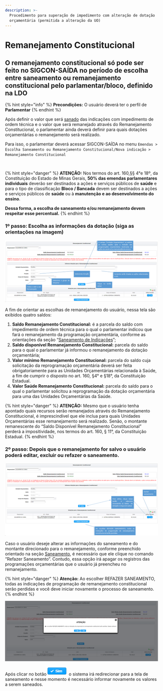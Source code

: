 ```yaml
---
description: >-
  Procedimento para superação de impedimento com alteração de dotação
  orçamentária (permitida a alteração da UO)
---
```


# Remanejamento Constitucional

## O remanejamento constitucional só pode ser feito no SIGCON-SAÍDA no período de escolha entre saneamento ou remanejamento constitucional pelo parlamentar/bloco, definido na LDO

{% hint style="info" %}
**Precondições:** O usuário deverá ter o perfil de **Parlamentar**
{% endhint %}

Após definir o valor que será [sanado](saneamento.md) das indicações com impedimento de ordem técnica e o valor que será remanejado através do Remanejamento Constitucional, o parlamentar ainda deverá definir para quais dotações orçamentárias o remanejamento será realizado.&#x20;

Para isso, o parlamentar deverá acessar SIGCON-SAÍDA no menu `Emendas > Escolha Saneamento ou Remanejamento Constitucional/Nova indicação > Remanejamento Constitucional`

<figure><img src="https://lh4.googleusercontent.com/A2rwEo154-436m-_f6s7K7Ob9Z9f4zTlDSddRchPQHukRTr7Exr7qxa3V3fFhcrQCipo97psNFqKOLHWM310VugWR7FVPBuVTG4qX_z9xeTP51yYKANpVhwrOHhymLF10CEi9cjzMk2gKdQ1ixPmkPY" alt=""><figcaption></figcaption></figure>

{% hint style="danger" %}
**ATENÇÃO:** Nos termos do art. 160,§§ 4°e 18º, da Constituição do Estado de Minas Gerais, **50% das emendas parlamentares individuais** deverão ser destinados a ações e serviços públicos de **saúde** e para o tipo de classificação **Bloco / Bancada** devem ser destinados a ações e serviços públicos de **saúde** ou à **manutenção e ao desenvolvimento do ensino**.&#x20;

**Dessa forma, a escolha de saneamento e/ou remanejamento devem respeitar esse percentual.**
{% endhint %}

### **1º passo: Escolha as informações da dotação (siga as orientações na imagem)**

![Tela de remanejamento constitucional](<../../.gitbook/assets/image (291) (1).png>)

A fim de orientar as escolhas de remanejamento do usuário, nessa tela são exibidos quatro saldos:

1. **Saldo Remanejamento Constitucional:** é a parcela do saldo com impedimento de ordem técnica para o qual o parlamentar indicou que fará o remanejamento da programação orçamentária, conforme as orientações da seção “[Saneamento de Indicações](saneamento.md)”;
2. **Saldo disponível Remanejamento Constitucional:** parcela do saldo para o qual o parlamentar já informou o remanejamento da dotação orçamentária;
3. **Valor mínimo Remanejamento Constitucional:** parcela do saldo cuja solicitação da reprogramação orçamentária deverá ser feita obrigatoriamente para as Unidades Orçamentárias relacionada à Saúde, a fim de cumprir o disposto no art. 160, §4° e §18°, da Constituição Estadual. &#x20;
4. **Valor Saúde Remanejamento Constitucional:** parcela do saldo para o qual o parlamentar solicitou a reprogramação da dotação orçamentária para uma das Unidades Orçamentárias da Saúde.

{% hint style="danger" %}
**ATENÇÃO:** Mesmo que o usuário tenha apontado quais recursos serão remanejados através do Remanejamento Constitucional, é imprescindível que ele inclua para quais Unidades Orçamentárias esse remanejamento será realizado.  Senão,  o montante remanescente do “Saldo Disponível Remanejamento Constitucional” perderá a impositividade, nos termos do art. 160, § 11°, da Constituição Estadual.
{% endhint %}

### **2º passo: Depois que o remanejamento for salvo o usuário poderá editar, excluir ou refazer o saneamento.**

![Opções de edição do remanejamento](<../../.gitbook/assets/image (290) (1).png>)

Caso o usuário deseje alterar as informações do saneamento e do montante direcionado para o remanejamento, conforme preenchido orientado na seção [Saneamento](saneamento.md), é necessário que ele clique no comando “Refazer Saneamento”. Contudo, essa opção irá apagar os registros das programações orçamentárias que o usuário já preencheu no remanejamento.

{% hint style="danger" %}
**Atenção:** Ao escolher REFAZER SANEAMENTO, todas as indicações de programação de remanejamento constitucional serão perdidas e você deve iniciar novamente o processo de saneamento.
{% endhint %}

![](<../../.gitbook/assets/image (289) (1).png>)

Após clicar no botão<img src="../../.gitbook/assets/sim.png" alt="" data-size="original"> o sistema irá redirecionar para a tela de saneamento e nesse momento é necessário  informar novamente os valores a serem saneados.

